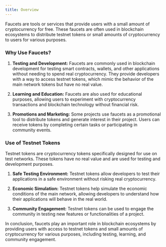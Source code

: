```yaml
---
title: Overview
---
```


Faucets are tools or services that provide users with a small amount of cryptocurrency for free. These faucets are often used in blockchain ecosystems to distribute testnet tokens or small amounts of cryptocurrency to users for various purposes. 

### Why Use Faucets?

1. **Testing and Development:** Faucets are commonly used in blockchain development for testing smart contracts, wallets, and other applications without needing to spend real cryptocurrency. They provide developers with a way to access testnet tokens, which mimic the behavior of the main network tokens but have no real value.

2. **Learning and Education:** Faucets are also used for educational purposes, allowing users to experiment with cryptocurrency transactions and blockchain technology without financial risk.

3. **Promotions and Marketing:** Some projects use faucets as a promotional tool to distribute tokens and generate interest in their project. Users can receive tokens by completing certain tasks or participating in community events.

### Use of Testnet Tokens

Testnet tokens are cryptocurrency tokens specifically designed for use on test networks. These tokens have no real value and are used for testing and development purposes. 

1. **Safe Testing Environment:** Testnet tokens allow developers to test their applications in a safe environment without risking real cryptocurrency.

2. **Economic Simulation:** Testnet tokens help simulate the economic conditions of the main network, allowing developers to understand how their applications will behave in the real world.

3. **Community Engagement:** Testnet tokens can be used to engage the community in testing new features or functionalities of a project.

In conclusion, faucets play an important role in blockchain ecosystems by providing users with access to testnet tokens and small amounts of cryptocurrency for various purposes, including testing, learning, and community engagement.
